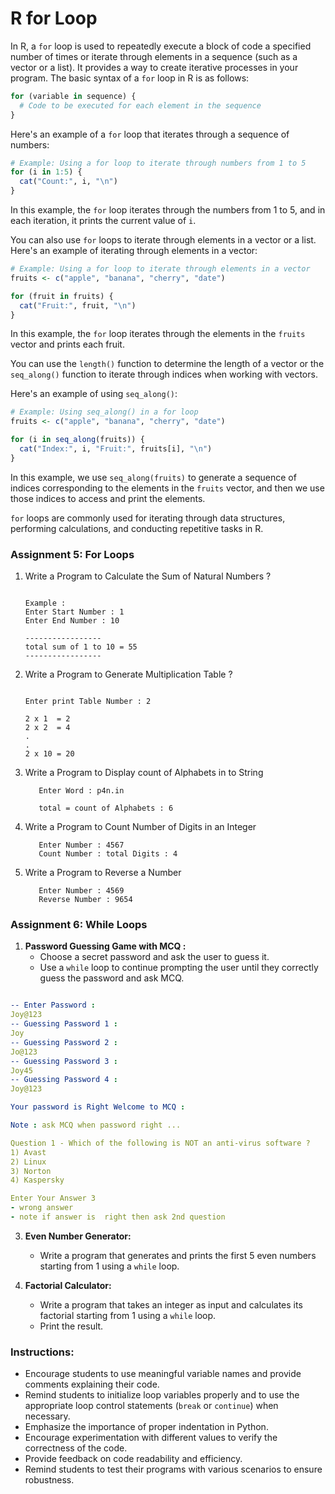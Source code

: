 # R for Loop
In R, a `for` loop is used to repeatedly execute a block of code a specified number of times or iterate through elements in a sequence (such as a vector or a list). It provides a way to create iterative processes in your program. The basic syntax of a `for` loop in R is as follows:

```R
for (variable in sequence) {
  # Code to be executed for each element in the sequence
}
```

Here's an example of a `for` loop that iterates through a sequence of numbers:

```R
# Example: Using a for loop to iterate through numbers from 1 to 5
for (i in 1:5) {
  cat("Count:", i, "\n")
}
```

In this example, the `for` loop iterates through the numbers from 1 to 5, and in each iteration, it prints the current value of `i`.

You can also use `for` loops to iterate through elements in a vector or a list. Here's an example of iterating through elements in a vector:

```R
# Example: Using a for loop to iterate through elements in a vector
fruits <- c("apple", "banana", "cherry", "date")

for (fruit in fruits) {
  cat("Fruit:", fruit, "\n")
}
```

In this example, the `for` loop iterates through the elements in the `fruits` vector and prints each fruit.

You can use the `length()` function to determine the length of a vector or the `seq_along()` function to iterate through indices when working with vectors.

Here's an example of using `seq_along()`:

```R
# Example: Using seq_along() in a for loop
fruits <- c("apple", "banana", "cherry", "date")

for (i in seq_along(fruits)) {
  cat("Index:", i, "Fruit:", fruits[i], "\n")
}
```

In this example, we use `seq_along(fruits)` to generate a sequence of indices corresponding to the elements in the `fruits` vector, and then we use those indices to access and print the elements.

`for` loops are commonly used for iterating through data structures, performing calculations, and conducting repetitive tasks in R.



### Assignment 5: For Loops

1. Write a  Program to Calculate the Sum of Natural Numbers ?
   
   ```

   Example : 
   Enter Start Number : 1
   Enter End Number : 10
   
   -----------------
   total sum of 1 to 10 = 55
   ----------------- 

   ```
2. Write a  Program to Generate Multiplication Table ?

    ```

    Enter print Table Number : 2
    
    2 x 1  = 2
    2 x 2  = 4
    .
    .
    2 x 10 = 20

    ```
3. Write a  Program to Display count of Alphabets in to String 
   
   ```
      Enter Word : p4n.in

      total = count of Alphabets : 6

   ```
4. Write a  Program to Count Number of Digits in an Integer

   ```
      Enter Number : 4567
      Count Number : total Digits : 4 

   ```
5. Write a  Program to Reverse a Number

   ```
      Enter Number : 4569
      Reverse Number : 9654 

   ```
   

### Assignment 6: While Loops


1. **Password Guessing Game with MCQ :**
   - Choose a secret password and ask the user to guess it.
   - Use a `while` loop to continue prompting the user until they correctly guess the password and ask MCQ.
```yaml

-- Enter Password :
Joy@123
-- Guessing Password 1 :
Joy
-- Guessing Password 2 :
Jo@123
-- Guessing Password 3 :
Joy45
-- Guessing Password 4 :
Joy@123

Your password is Right Welcome to MCQ :

Note : ask MCQ when password right ...

Question 1 - Which of the following is NOT an anti-virus software ?
1) Avast 
2) Linux 
3) Norton 
4) Kaspersky

Enter Your Answer 3
- wrong answer
- note if answer is  right then ask 2nd question


```

3. **Even Number Generator:**
   - Write a program that generates and prints the first 5 even numbers starting from 1 using a `while` loop.

4. **Factorial Calculator:**
   - Write a program that takes an integer as input and calculates its factorial starting from 1 using a `while` loop.
   - Print the result.

### Instructions:

- Encourage students to use meaningful variable names and provide comments explaining their code.
- Remind students to initialize loop variables properly and to use the appropriate loop control statements (`break` or `continue`) when necessary.
- Emphasize the importance of proper indentation in Python.
- Encourage experimentation with different values to verify the correctness of the code.
- Provide feedback on code readability and efficiency.
- Remind students to test their programs with various scenarios to ensure robustness.


